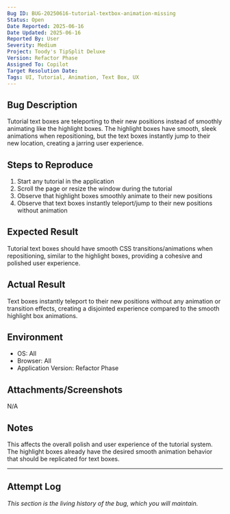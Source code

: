 ```yaml
---
Bug ID: BUG-20250616-tutorial-textbox-animation-missing
Status: Open
Date Reported: 2025-06-16
Date Updated: 2025-06-16
Reported By: User
Severity: Medium
Project: Toody's TipSplit Deluxe
Version: Refactor Phase
Assigned To: Copilot
Target Resolution Date:
Tags: UI, Tutorial, Animation, Text Box, UX
---
```


## Bug Description
Tutorial text boxes are teleporting to their new positions instead of smoothly animating like the highlight boxes. The highlight boxes have smooth, sleek animations when repositioning, but the text boxes instantly jump to their new location, creating a jarring user experience.

## Steps to Reproduce
1. Start any tutorial in the application
2. Scroll the page or resize the window during the tutorial
3. Observe that highlight boxes smoothly animate to their new positions
4. Observe that text boxes instantly teleport/jump to their new positions without animation

## Expected Result
Tutorial text boxes should have smooth CSS transitions/animations when repositioning, similar to the highlight boxes, providing a cohesive and polished user experience.

## Actual Result
Text boxes instantly teleport to their new positions without any animation or transition effects, creating a disjointed experience compared to the smooth highlight box animations.

## Environment
- OS: All
- Browser: All
- Application Version: Refactor Phase

## Attachments/Screenshots
N/A

## Notes
This affects the overall polish and user experience of the tutorial system. The highlight boxes already have the desired smooth animation behavior that should be replicated for text boxes.

---

## Attempt Log
*This section is the living history of the bug, which you will maintain.*
